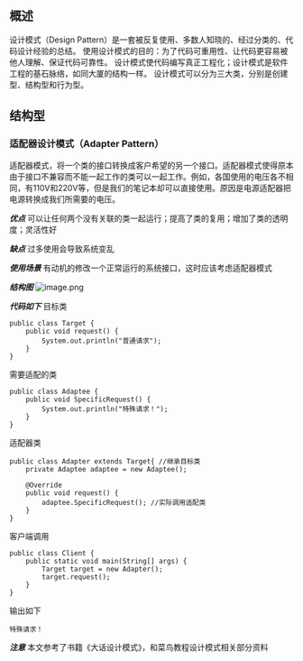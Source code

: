 
## 概述
设计模式（Design Pattern）是一套被反复使用、多数人知晓的、经过分类的、代码设计经验的总结。
使用设计模式的目的：为了代码可重用性、让代码更容易被他人理解、保证代码可靠性。 设计模式使代码编写真正工程化；设计模式是软件工程的基石脉络，如同大厦的结构一样。
设计模式可以分为三大类，分别是创建型、结构型和行为型。
## 结构型
### 适配器设计模式（Adapter Pattern）
适配器模式，将一个类的接口转换成客户希望的另一个接口。适配器模式使得原本由于接口不兼容而不能一起工作的类可以一起工作。例如，各国使用的电压各不相同，有110V和220V等，但是我们的笔记本却可以直接使用。原因是电源适配器把电源转换成我们所需要的电压。

***优点***
可以让任何两个没有关联的类一起运行；提高了类的复用；增加了类的透明度；灵活性好

***缺点***
过多使用会导致系统变乱

***使用场景***
有动机的修改一个正常运行的系统接口，这时应该考虑适配器模式

***结构图***
![image.png](https://upload-images.jianshu.io/upload_images/14607771-e8a33a40180a6e14.png?imageMogr2/auto-orient/strip%7CimageView2/2/w/1240)

***代码如下***
目标类
```
public class Target {
	public void request() {
		System.out.println("普通请求");
	}
}
```
需要适配的类
```
public class Adaptee {
	public void SpecificRequest() {
		System.out.println("特殊请求！");
	}
}
```
适配器类
```
public class Adapter extends Target{ //继承目标类
	private Adaptee adaptee = new Adaptee();
	
	@Override
	public void request() {
		adaptee.SpecificRequest(); //实际调用适配类
	}
}
```
客户端调用
```
public class Client {
	public static void main(String[] args) {
		Target target = new Adapter();
		target.request();
	}
}
```
输出如下
```
特殊请求！
```
***注意***
本文参考了书籍《大话设计模式》，和菜鸟教程设计模式相关部分资料


